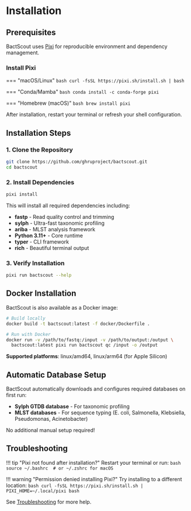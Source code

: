 # Installation

## Prerequisites

BactScout uses [Pixi](https://pixi.sh) for reproducible environment and dependency management.

### Install Pixi

=== "macOS/Linux"
    ```bash
    curl -fsSL https://pixi.sh/install.sh | bash
    ```

=== "Conda/Mamba"
    ```bash
    conda install -c conda-forge pixi
    ```

=== "Homebrew (macOS)"
    ```bash
    brew install pixi
    ```

After installation, restart your terminal or refresh your shell configuration.

## Installation Steps

### 1. Clone the Repository

```bash
git clone https://github.com/ghruproject/bactscout.git
cd bactscout
```

### 2. Install Dependencies

```bash
pixi install
```

This will install all required dependencies including:
- **fastp** - Read quality control and trimming
- **sylph** - Ultra-fast taxonomic profiling
- **ariba** - MLST analysis framework
- **Python 3.11+** - Core runtime
- **typer** - CLI framework
- **rich** - Beautiful terminal output

### 3. Verify Installation

```bash
pixi run bactscout --help
```

## Docker Installation

BactScout is also available as a Docker image:

```bash
# Build locally
docker build -t bactscout:latest -f docker/Dockerfile .

# Run with Docker
docker run -v /path/to/fastq:/input -v /path/to/output:/output \
  bactscout:latest pixi run bactscout qc /input -o /output
```

**Supported platforms**: linux/amd64, linux/arm64 (for Apple Silicon)

## Automatic Database Setup

BactScout automatically downloads and configures required databases on first run:
- **Sylph GTDB database** - For taxonomic profiling
- **MLST databases** - For sequence typing (E. coli, Salmonella, Klebsiella, Pseudomonas, Acinetobacter)

No additional manual setup required!

## Troubleshooting

!!! tip "Pixi not found after installation?"
    Restart your terminal or run:
    ```bash
    source ~/.bashrc  # or ~/.zshrc for macOS
    ```

!!! warning "Permission denied installing Pixi?"
    Try installing to a different location:
    ```bash
    curl -fsSL https://pixi.sh/install.sh | PIXI_HOME=~/.local/pixi bash
    ```

See [Troubleshooting](../guide/troubleshooting.md) for more help.
